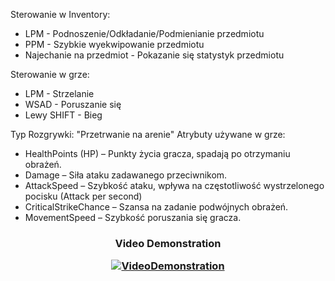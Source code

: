 Sterowanie w Inventory:
- LPM - Podnoszenie/Odkładanie/Podmienianie przedmiotu
- PPM - Szybkie wyekwipowanie przedmiotu
- Najechanie na przedmiot - Pokazanie się statystyk przedmiotu

Sterowanie w grze:
- LPM - Strzelanie
- WSAD - Poruszanie się
- Lewy SHIFT - Bieg

Typ Rozgrywki: "Przetrwanie na arenie"
Atrybuty używane w grze:
- HealthPoints (HP) – Punkty życia gracza, spadają po otrzymaniu obrażeń.
- Damage – Siła ataku zadawanego przeciwnikom.
- AttackSpeed – Szybkość ataku, wpływa na częstotliwość wystrzelonego pocisku (Attack per second)
- CriticalStrikeChance – Szansa na zadanie podwójnych obrażeń.
- MovementSpeed – Szybkość poruszania się gracza.

<h3 align="center"> Video Demonstration

[![VideoDemonstration](https://img.youtube.com/vi/v3PNPtiZXIU/0.jpg)](https://youtu.be/v3PNPtiZXIU)

